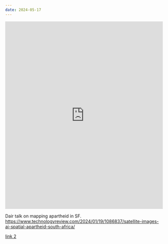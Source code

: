 ```yaml
---
date: 2024-05-17
---
```


<iframe name="embed_readwrite" src="https://pad.vvvvvvaria.org/GSHL1705?showControls=true&showChat=flse&showLineNumbers=true&useMonospaceFont=false" width="100%" height="600" frameborder="0"></iframe>

Dair talk on mapping apartheid in SF.
https://www.technologyreview.com/2024/01/19/1086837/satellite-images-ai-spatial-apartheid-south-africa/

[link 2](https://www.google.com/search?sca_esv=0ee0280be053867a&sxsrf=ADLYWILE4ZvaVaTcC9eAS0P84a-rFpBcaw:1715952228993&q=layering+cake+ai+diagram&uds=ADvngMi4_YO4rUPjWyVXLNoi2Q5C6FvZvORRkFVgtFgpN7QTEQHi9UW8gtRUIX7DVxIQoH5LQ2om8Tb9hJfW39sa-_RpFVeAQe0oQver1z5MAj7Ba_UlbsjxTXn_UJnvv4kR3BFTB8WxRhsSdrhX9ElctWSq4VSjKA8gU0JhJtkLYzY_SPS2hi6dodmfll0ZuW8Sov5_nXoKtSmFu8Z8m_l9RM6n5G5TUpUHdSfJGxJUfFNTjr6suqxj-FEjk3CZlhaaXTlUGDOwaqt5sAdYui31WQaG1wggZJyK1DMUydBnhoV2LD-Mc5d26mD-3dS6pO11-Z54ryduP5HgyM2K5lN_p-pmtxddNg&udm=2&prmd=ivsnbmtz&sa=X&ved=2ahUKEwij4L2Y5JSGAxWF9AIHHU1iCloQtKgLegQIDhAB&biw=1440&bih=1018&dpr=1)
